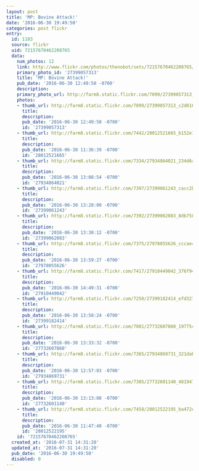 ```yaml
---
layout: post
title: 'MP: Bovine Attack!'
date: '2016-06-30 19:49:50'
categories: post flickr
entry:
  id: 1183
  source: flickr
  uid: 72157670462208765
  data:
    num_photos: 12
    link: http://www.flickr.com/photos/thenobot/sets/72157670462208765/
    primary_photo_id: '27399057313'
    title: 'MP: Bovine Attack!'
    pub_date: '2016-06-30 12:49:50 -0700'
    description: 
    primary_photo_url: http://farm8.static.flickr.com/7099/27399057313_c2d016c949_m.jpg
    photos:
    - thumb_url: http://farm8.static.flickr.com/7099/27399057313_c2d016c949_s.jpg
      title: 
      description: 
      pub_date: '2016-06-30 12:49:50 -0700'
      id: '27399057313'
    - thumb_url: http://farm8.static.flickr.com/7442/28012521665_b152e1b91e_s.jpg
      title: 
      description: 
      pub_date: '2016-06-30 11:36:39 -0700'
      id: '28012521665'
    - thumb_url: http://farm8.static.flickr.com/7334/27934864021_234d6aff74_s.jpg
      title: 
      description: 
      pub_date: '2016-06-30 13:08:54 -0700'
      id: '27934864021'
    - thumb_url: http://farm8.static.flickr.com/7397/27399061243_cacc2b8fc1_s.jpg
      title: 
      description: 
      pub_date: '2016-06-30 13:28:00 -0700'
      id: '27399061243'
    - thumb_url: http://farm8.static.flickr.com/7392/27399062083_8db758d724_s.jpg
      title: 
      description: 
      pub_date: '2016-06-30 13:30:12 -0700'
      id: '27399062083'
    - thumb_url: http://farm8.static.flickr.com/7375/27978055626_cccae46bf5_s.jpg
      title: 
      description: 
      pub_date: '2016-06-30 13:59:27 -0700'
      id: '27978055626'
    - thumb_url: http://farm8.static.flickr.com/7417/27910449042_376f949488_s.jpg
      title: 
      description: 
      pub_date: '2016-06-30 14:49:31 -0700'
      id: '27910449042'
    - thumb_url: http://farm8.static.flickr.com/7250/27399182414_efd3278d5e_s.jpg
      title: 
      description: 
      pub_date: '2016-06-30 13:58:24 -0700'
      id: '27399182414'
    - thumb_url: http://farm8.static.flickr.com/7081/27732607860_19775cd8b5_s.jpg
      title: 
      description: 
      pub_date: '2016-06-30 13:33:32 -0700'
      id: '27732607860'
    - thumb_url: http://farm8.static.flickr.com/7365/27934869731_321dab63af_s.jpg
      title: 
      description: 
      pub_date: '2016-06-30 12:57:03 -0700'
      id: '27934869731'
    - thumb_url: http://farm8.static.flickr.com/7305/27732601140_48194793f4_s.jpg
      title: 
      description: 
      pub_date: '2016-06-30 13:13:08 -0700'
      id: '27732601140'
    - thumb_url: http://farm8.static.flickr.com/7458/28012522195_ba472e531b_s.jpg
      title: 
      description: 
      pub_date: '2016-06-30 11:47:40 -0700'
      id: '28012522195'
    id: '72157670462208765'
  created_at: '2016-07-31 14:31:20'
  updated_at: '2016-07-31 14:31:20'
  pub_date: '2016-06-30 19:49:50'
  disabled: 0
---
```

